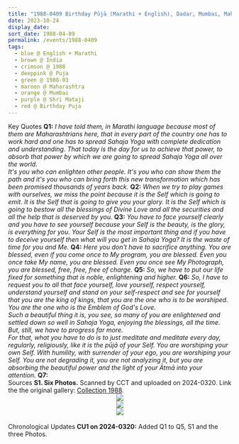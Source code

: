 ```yaml
---
title: "1988-0409 Birthday Pūjā (Marathi + English), Dadar, Mumbai, Maharashtra, India"
date: 2023-10-24
display_date: 
sort_date: 1988-04-09
permalink: /events/1988-0409
tags:
  - blue @ English + Marathi
  - brown @ India
  - crimson @ 1988
  - deeppink @ Puja
  - green @ 1988-03
  - maroon @ Maharashtra
  - orange @ Mumbai
  - purple @ Shri Mataji
  - red @ Birthday Puja
---
```


<wave-list>
  <list-title color="green" width="75">Key Quotes</list-title>
  <list-item color="BlanchedAlmond" width="280"><b>Q1:</b> <i>I have told them, in Marathi language because most of them are Maharashtrians here, that in every part of the country one has to work hard and one has to spread Sahaja Yoga with complete dedication and understanding. That today is the day for us to achieve that power, to absorb that power by which we are going to spread Sahaja Yoga all over the world.<br>
It's you who can enlighten other people. It's you who can show them the path and it's you who can bring forth this new transformation which has been promised thousands of years back.</i></list-item>
  <list-item color="Lavender" width="280"><b>Q2:</b> <i>When we try to play games with ourselves, we miss the point because it is the Self which is going to emit. It is the Self that is going to give you your glory. It is the Self which is going to bestow all the blessings of Divine Love and all the securities and all the help that is deserved by you.</i></list-item>
  <list-item color="BlanchedAlmond" width="280"><b>Q3:</b> <i>You have to face yourself clearly and you have to see yourself because your Self is the beauty, is the glory, is everything for you. Your Self is the most important thing and if you have to deceive yourself then what will you get in Sahaja Yoga? It is the waste of time for you and Me.</i></list-item>
  <list-item color="Lavender" width="280"><b>Q4:</b> <i>Here you don't have to sacrifice anything. You are blessed, even if you come once to My program, you are blessed. Even you once take My name, you are blessed. Even you once see My Photograph, you are blessed, free, free, free of charge.</i></list-item>
  <list-item color="BlanchedAlmond" width="280"><b>Q5:</b> <i>So, we have to put our life fixed for something that is noble, enlightening and higher.</i></list-item>
  <list-item color="Lavender" width="280"><b>Q6:</b> <i>So, I have to request you to all that face yourself, love yourself, respect yourself, understand yourself and stand on your self-respect and see for yourself that you are the king of kings, that you are the one who is to be worshiped. You are the one who is the Emblem of God's Love.<br>
Such a beautiful thing it is, you see, so many of you are enlightened and settled down so well in Sahaja Yoga, enjoying the blessings, all the time. But, still, we have to progress far more.<br>
For that, what you have to do is to just meditate and meditate every day, regularly, religiously, like it is the pūjā of your Self. You are worshiping your own Self. With humility, with surrender of your ego, you are worshiping your Self. You are not degrading it, you are not analyzing it, but you are absorbing the beautiful power and the light of your Ātmā into your attention.</i></list-item>
  <list-item color="BlanchedAlmond" width="280"><b>Q7:</b> <i></i></list-item>  
</wave-list>

<br>

<wave-list>
  <list-title color="DarkSeaGreen" width="40">Sources</list-title>
  <list-item color="BlanchedAlmond"  width="280"><b>S1. Six Photos.</b> Scanned by CCT and uploaded on 2024-0320. Link the the original gallery: <a href="https://eternalmoments.smugmug.com/Collections/Anna-Mancini-Collection/1988/">Collection 1988</a>.</list-item>
</wave-list>

<div style="text-align: center"><img src="https://pub-bcc3cbe9b1e94ba1ac28915f7a3900fa.r2.dev/1988-0409_Birthday_Puja_(Marathi_English)_Dadar_Mumbai_Maharashtra_India_01_Version_2_(from_tif)_(Anna_Mancini_Collection).jpg" /></div>

<div style="text-align: center"><img src="https://pub-bcc3cbe9b1e94ba1ac28915f7a3900fa.r2.dev/1988-0409_Birthday_Puja_(Marathi_English)_Dadar_Mumbai_Maharashtra_India_02_Version_2_(from_tif)_(Anna_Mancini_Collection).jpg" /></div>

<div style="text-align: center"><img src="https://pub-bcc3cbe9b1e94ba1ac28915f7a3900fa.r2.dev/1988-0409_Birthday_Puja_(Marathi_English)_Dadar_Mumbai_Maharashtra_India_03_Version_2_(from_tif)_(Anna_Mancini_Collection).jpg" /></div>

<br>

<wave-list>
  <list-title color="DarkSeaGreen" width="110">Chronological Updates</list-title>
  <list-item color="BlanchedAlmond" width="280"><b>CU1 on 2024-0320:</b> Added Q1 to Q5, S1 and the three Photos.</list-item> 
</wave-list>